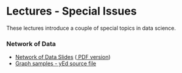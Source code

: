 Lectures - Special Issues
========================================

These lectures introduce a couple of special topics in data science.

### Network of Data
- <a target="_blank" href="network.html" file="html"> Network of Data Slides</a> (<a href="network.pdf" file="print"> PDF version</a>)
- <a href="assets/graphml.zip" file="code"> Graph samples - yEd source file</a>

